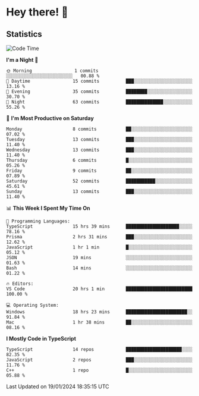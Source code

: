 # Hey there! 👋


## Statistics
<!--START_SECTION:waka-->
![Code Time](http://img.shields.io/badge/Code%20Time-105%20hrs%2014%20mins-blue)

**I'm a Night 🦉** 

```text
🌞 Morning                1 commits           ░░░░░░░░░░░░░░░░░░░░░░░░░   00.88 % 
🌆 Daytime                15 commits          ███░░░░░░░░░░░░░░░░░░░░░░   13.16 % 
🌃 Evening                35 commits          ████████░░░░░░░░░░░░░░░░░   30.70 % 
🌙 Night                  63 commits          ██████████████░░░░░░░░░░░   55.26 % 
```
📅 **I'm Most Productive on Saturday** 

```text
Monday                   8 commits           ██░░░░░░░░░░░░░░░░░░░░░░░   07.02 % 
Tuesday                  13 commits          ███░░░░░░░░░░░░░░░░░░░░░░   11.40 % 
Wednesday                13 commits          ███░░░░░░░░░░░░░░░░░░░░░░   11.40 % 
Thursday                 6 commits           █░░░░░░░░░░░░░░░░░░░░░░░░   05.26 % 
Friday                   9 commits           ██░░░░░░░░░░░░░░░░░░░░░░░   07.89 % 
Saturday                 52 commits          ███████████░░░░░░░░░░░░░░   45.61 % 
Sunday                   13 commits          ███░░░░░░░░░░░░░░░░░░░░░░   11.40 % 
```


📊 **This Week I Spent My Time On** 

```text
💬 Programming Languages: 
TypeScript               15 hrs 39 mins      ████████████████████░░░░░   78.16 % 
Prisma                   2 hrs 31 mins       ███░░░░░░░░░░░░░░░░░░░░░░   12.62 % 
JavaScript               1 hr 1 min          █░░░░░░░░░░░░░░░░░░░░░░░░   05.12 % 
JSON                     19 mins             ░░░░░░░░░░░░░░░░░░░░░░░░░   01.63 % 
Bash                     14 mins             ░░░░░░░░░░░░░░░░░░░░░░░░░   01.22 % 

🔥 Editors: 
VS Code                  20 hrs 1 min        █████████████████████████   100.00 % 

💻 Operating System: 
Windows                  18 hrs 23 mins      ███████████████████████░░   91.84 % 
Mac                      1 hr 38 mins        ██░░░░░░░░░░░░░░░░░░░░░░░   08.16 % 
```

**I Mostly Code in TypeScript** 

```text
TypeScript               14 repos            █████████████████████░░░░   82.35 % 
JavaScript               2 repos             ███░░░░░░░░░░░░░░░░░░░░░░   11.76 % 
C++                      1 repo              █░░░░░░░░░░░░░░░░░░░░░░░░   05.88 % 
```




 Last Updated on 19/01/2024 18:35:15 UTC
<!--END_SECTION:waka-->

